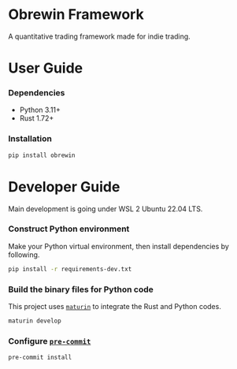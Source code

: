 # Obrewin Framework

A quantitative trading framework made for indie trading.

# User Guide

### Dependencies

- Python 3.11+
- Rust 1.72+

### Installation

```bash
pip install obrewin
```

# Developer Guide

Main development is going under WSL 2 Ubuntu 22.04 LTS.

### Construct Python environment

Make your Python virtual environment, then install dependencies by following.

```bash
pip install -r requirements-dev.txt
```

### Build the binary files for Python code

This project uses [`maturin`](https://www.maturin.rs/) to integrate the Rust and Python codes.

```bash
maturin develop
```

### Configure [`pre-commit`](https://pre-commit.com/)

```bash
pre-commit install
```

